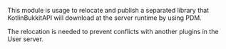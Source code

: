 This module is usage to relocate and publish a separated library that KotlinBukkitAPI will download at the server runtime by using PDM.

The relocation is needed to prevent conflicts with another plugins in the User server.